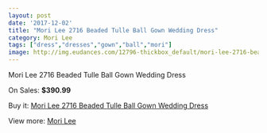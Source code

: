 ```yaml
---
layout: post
date: '2017-12-02'
title: "Mori Lee 2716 Beaded Tulle Ball Gown Wedding Dress"
category: Mori Lee
tags: ["dress","dresses","gown","ball","mori"]
image: http://img.eudances.com/12796-thickbox_default/mori-lee-2716-beaded-tulle-ball-gown-wedding-dress.jpg
---
```

Mori Lee 2716 Beaded Tulle Ball Gown Wedding Dress

On Sales: **$390.99**
<a href="https://www.eudances.com/en/mori-lee/3916-mori-lee-2716-beaded-tulle-ball-gown-wedding-dress.html"><amp-img layout="responsive" width="600" height="600" src="//img.eudances.com/12796-thickbox_default/mori-lee-2716-beaded-tulle-ball-gown-wedding-dress.jpg" alt="Mori Lee 2716 Beaded Tulle Ball Gown Wedding Dress 0" /></a>
<a href="https://www.eudances.com/en/mori-lee/3916-mori-lee-2716-beaded-tulle-ball-gown-wedding-dress.html"><amp-img layout="responsive" width="600" height="600" src="//img.eudances.com/12801-thickbox_default/mori-lee-2716-beaded-tulle-ball-gown-wedding-dress.jpg" alt="Mori Lee 2716 Beaded Tulle Ball Gown Wedding Dress 1" /></a>
<a href="https://www.eudances.com/en/mori-lee/3916-mori-lee-2716-beaded-tulle-ball-gown-wedding-dress.html"><amp-img layout="responsive" width="600" height="600" src="//img.eudances.com/12800-thickbox_default/mori-lee-2716-beaded-tulle-ball-gown-wedding-dress.jpg" alt="Mori Lee 2716 Beaded Tulle Ball Gown Wedding Dress 2" /></a>
<a href="https://www.eudances.com/en/mori-lee/3916-mori-lee-2716-beaded-tulle-ball-gown-wedding-dress.html"><amp-img layout="responsive" width="600" height="600" src="//img.eudances.com/12799-thickbox_default/mori-lee-2716-beaded-tulle-ball-gown-wedding-dress.jpg" alt="Mori Lee 2716 Beaded Tulle Ball Gown Wedding Dress 3" /></a>
<a href="https://www.eudances.com/en/mori-lee/3916-mori-lee-2716-beaded-tulle-ball-gown-wedding-dress.html"><amp-img layout="responsive" width="600" height="600" src="//img.eudances.com/12798-thickbox_default/mori-lee-2716-beaded-tulle-ball-gown-wedding-dress.jpg" alt="Mori Lee 2716 Beaded Tulle Ball Gown Wedding Dress 4" /></a>
<a href="https://www.eudances.com/en/mori-lee/3916-mori-lee-2716-beaded-tulle-ball-gown-wedding-dress.html"><amp-img layout="responsive" width="600" height="600" src="//img.eudances.com/12797-thickbox_default/mori-lee-2716-beaded-tulle-ball-gown-wedding-dress.jpg" alt="Mori Lee 2716 Beaded Tulle Ball Gown Wedding Dress 5" /></a>

Buy it: [Mori Lee 2716 Beaded Tulle Ball Gown Wedding Dress](https://www.eudances.com/en/mori-lee/3916-mori-lee-2716-beaded-tulle-ball-gown-wedding-dress.html "Mori Lee 2716 Beaded Tulle Ball Gown Wedding Dress")

View more: [Mori Lee](https://www.eudances.com/en/9-mori-lee "Mori Lee")